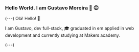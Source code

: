 ### Hello World. I am Gustavo Moreira 👋 😊

 
(---)
Olá! Hello! 👋

I am Gustavo, dev full-stack, 🎓 graduated in em applied in web development and currently studying at Makers academy.


(---)
<!--
**gustavoperess/gustavoperess** is a ✨ _special_ ✨ repository because its `README.md` (this file) appears on your GitHub profile.

Here are some ideas to get you started:

- 🔭 I’m currently working on ...
- 🌱 I’m currently learning ...
- 👯 I’m looking to collaborate on ...
- 🤔 I’m looking for help with ...
- 💬 Ask me about ...
- 📫 How to reach me: ...
- 😄 Pronouns: ...
- ⚡ Fun fact: ...
-->
